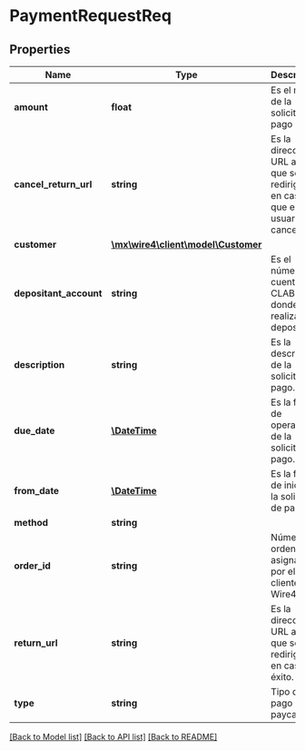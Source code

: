 # PaymentRequestReq

## Properties
Name | Type | Description | Notes
------------ | ------------- | ------------- | -------------
**amount** | **float** | Es el monto de la solicitud de pago | 
**cancel_return_url** | **string** | Es la dirección URL a la que se redirigirá en caso de que el usuario cancele. | [optional] 
**customer** | [**\mx\wire4\client\model\Customer**](Customer.md) |  | [optional] 
**depositant_account** | **string** | Es el número de cuenta CLABE donde se realizará el deposito. | [optional] 
**description** | **string** | Es la descripción de la solicitud de pago. | [optional] 
**due_date** | [**\DateTime**](\DateTime.md) | Es la fecha de operación de la solicitud de pago. | [optional] 
**from_date** | [**\DateTime**](\DateTime.md) | Es la fecha de inicio de la solicitud de pago. | [optional] 
**method** | **string** |  | 
**order_id** | **string** | Número de orden asignado por el cliente de Wire4 | 
**return_url** | **string** | Es la dirección URL a la que se redirigirá en caso de éxito. | [optional] 
**type** | **string** | Tipo de pago por paycash | [optional] 

[[Back to Model list]](../../README.md#documentation-for-models) [[Back to API list]](../../README.md#documentation-for-api-endpoints) [[Back to README]](../../README.md)

